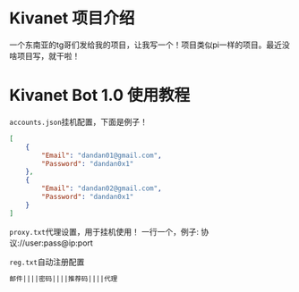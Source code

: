 # Kivanet 项目介绍
一个东南亚的tg哥们发给我的项目，让我写一个！项目类似pi一样的项目。最近没啥项目写，就干啦！

# Kivanet Bot 1.0 使用教程
``accounts.json``挂机配置，下面是例子！
```json
[
    {
        "Email": "dandan01@gmail.com",
        "Password": "dandan0x1"
    },
    {
        "Email": "dandan02@gmail.com",
        "Password": "dandan0x1"
    }
]
```

``proxy.txt``代理设置，用于挂机使用！
一行一个，例子:
协议://user:pass@ip:port

``reg.txt``自动注册配置
```txt
邮件||||密码||||推荐码||||代理
```
